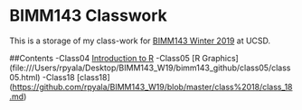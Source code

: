 # BIMM143 Classwork

This is a storage of my class-work for [BIMM143 Winter 2019](https://bioboot.github.io/bimm143_W19/) at UCSD.

##Contents
-Class04 [Introduction to R]()
-Class05 [R Graphics] (file:///Users/rpyala/Desktop/BIMM143_W19/bimm143_github/class05/class05.html)
-Class18 [class18] (https://github.com/rpyala/BIMM143_W19/blob/master/class%2018/class_18.md)
